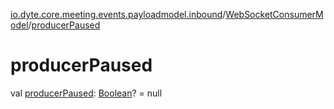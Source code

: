 [io.dyte.core.meeting.events.payloadmodel.inbound](../index.md)/[WebSocketConsumerModel](index.md)/[producerPaused](producer-paused.md)

# producerPaused


val [producerPaused](producer-paused.md): [Boolean](https://kotlinlang.org/api/latest/jvm/stdlib/kotlin/-boolean/index.html)? = null
